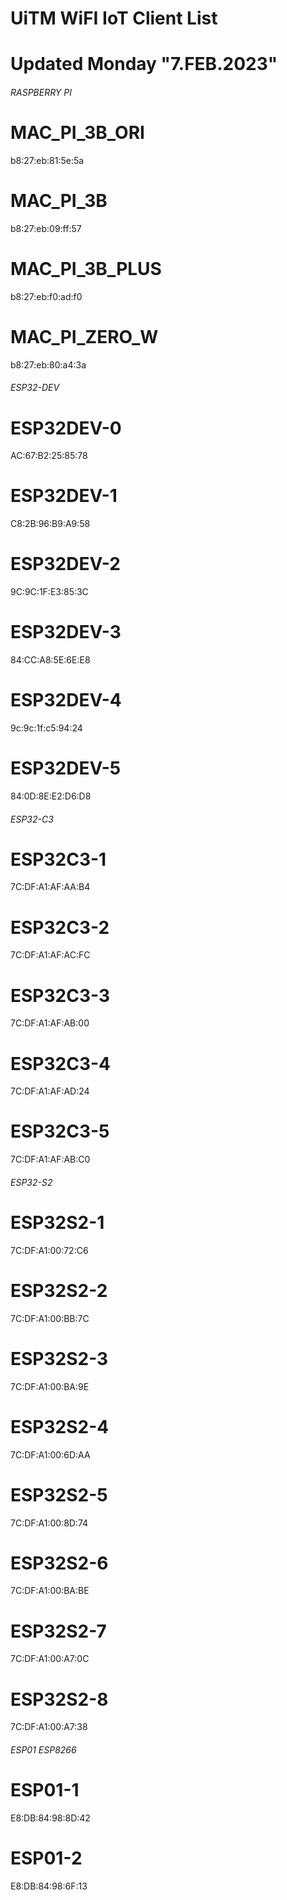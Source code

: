 # UiTM WiFI IoT Client List
# Updated Monday "7.FEB.2023"

###### RASPBERRY PI #################################

# MAC_PI_3B_ORI           
b8:27:eb:81:5e:5a

# MAC_PI_3B               
b8:27:eb:09:ff:57

# MAC_PI_3B_PLUS          
b8:27:eb:f0:ad:f0

# MAC_PI_ZERO_W           
b8:27:eb:80:a4:3a


###### ESP32-DEV #################################

# ESP32DEV-0
AC:67:B2:25:85:78 

# ESP32DEV-1
C8:2B:96:B9:A9:58

# ESP32DEV-2
9C:9C:1F:E3:85:3C

# ESP32DEV-3
84:CC:A8:5E:6E:E8

# ESP32DEV-4
9c:9c:1f:c5:94:24

# ESP32DEV-5 
84:0D:8E:E2:D6:D8


###### ESP32-C3 #################################
# ESP32C3-1 
7C:DF:A1:AF:AA:B4

# ESP32C3-2
7C:DF:A1:AF:AC:FC

# ESP32C3-3
7C:DF:A1:AF:AB:00

# ESP32C3-4 
7C:DF:A1:AF:AD:24

# ESP32C3-5 
7C:DF:A1:AF:AB:C0


###### ESP32-S2 #################################

# ESP32S2-1
7C:DF:A1:00:72:C6

# ESP32S2-2
7C:DF:A1:00:BB:7C

# ESP32S2-3
7C:DF:A1:00:BA:9E

# ESP32S2-4
7C:DF:A1:00:6D:AA

# ESP32S2-5
7C:DF:A1:00:8D:74

# ESP32S2-6
7C:DF:A1:00:BA:BE

# ESP32S2-7
7C:DF:A1:00:A7:0C

# ESP32S2-8
7C:DF:A1:00:A7:38


###### ESP01 ESP8266 #################################

# ESP01-1
E8:DB:84:98:8D:42

# ESP01-2
E8:DB:84:98:6F:13